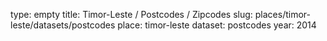 type: empty
title: Timor-Leste / Postcodes / Zipcodes
slug: places/timor-leste/datasets/postcodes
place: timor-leste
dataset: postcodes
year: 2014
